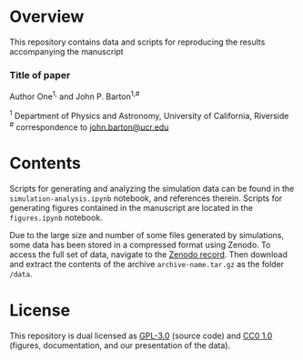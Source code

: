 # Overview

This repository contains data and scripts for reproducing the results accompanying the manuscript

### Title of paper  
Author One<sup>1,</sup> and John P. Barton<sup>1,#</sup>

<sup>1</sup> Department of Physics and Astronomy, University of California, Riverside   
<sup>#</sup> correspondence to [john.barton@ucr.edu](mailto:john.barton@ucr.edu)  

# Contents

Scripts for generating and analyzing the simulation data can be found in the `simulation-analysis.ipynb` notebook, and references therein. Scripts for generating figures contained in the manuscript are located in the `figures.ipynb` notebook.  

Due to the large size and number of some files generated by simulations, some data has been stored in a compressed format using Zenodo. To access the full set of data, navigate to the [Zenodo record](https://zenodo.org/record/3979632). Then download and extract the contents of the archive `archive-name.tar.gz` as the folder `/data`.

# License

This repository is dual licensed as [GPL-3.0](LICENSE-GPL) (source code) and [CC0 1.0](LICENSE-CC0) (figures, documentation, and our presentation of the data).
